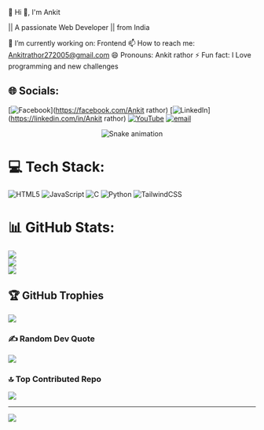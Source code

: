 💫 Hi 👋, I'm Ankit

 || A passionate Web Developer || from India

🔭 I’m currently working on: Frontend 
📫 How to reach me: Ankitrathor272005@gmail.com
😄 Pronouns: Ankit rathor
⚡ Fun fact: I Love programming and new challenges 
## 🌐 Socials:
[![Facebook](https://img.shields.io/badge/Facebook-%231877F2.svg?logo=Facebook&logoColor=white)](https://facebook.com/Ankit rathor) [![LinkedIn](https://img.shields.io/badge/LinkedIn-%230077B5.svg?logo=linkedin&logoColor=white)](https://linkedin.com/in/Ankit rathor) [![YouTube](https://img.shields.io/badge/YouTube-%23FF0000.svg?logo=YouTube&logoColor=white)](https://youtube.com/@@ankit-2005-a7a) [![email](https://img.shields.io/badge/Email-D14836?logo=gmail&logoColor=white)](mailto:ankitrathor272005@gmail.com) 


<!-- Snake Game Repo View -->

<div align="center">
  <img src="https://profile-readme-generator.com/assets/snake.svg" alt="Snake animation" />
</div>


# 💻 Tech Stack:
![HTML5](https://img.shields.io/badge/html5-%23E34F26.svg?style=for-the-badge&logo=html5&logoColor=white) ![JavaScript](https://img.shields.io/badge/javascript-%23323330.svg?style=for-the-badge&logo=javascript&logoColor=%23F7DF1E) ![C](https://img.shields.io/badge/c-%2300599C.svg?style=for-the-badge&logo=c&logoColor=white) ![Python](https://img.shields.io/badge/python-3670A0?style=for-the-badge&logo=python&logoColor=ffdd54) ![TailwindCSS](https://img.shields.io/badge/tailwindcss-%2338B2AC.svg?style=for-the-badge&logo=tailwind-css&logoColor=white)
# 📊 GitHub Stats:
![](https://github-readme-stats.vercel.app/api?username=Ankitdev27&theme=dark&hide_border=false&include_all_commits=true&count_private=false)<br/>
![](https://nirzak-streak-stats.vercel.app/?user=Ankitdev27&theme=dark&hide_border=false)<br/>
![](https://github-readme-stats.vercel.app/api/top-langs/?username=Ankitdev27&theme=dark&hide_border=false&include_all_commits=true&count_private=false&layout=compact)

## 🏆 GitHub Trophies
![](https://github-profile-trophy.vercel.app/?username=Ankitdev27&theme=radical&no-frame=false&no-bg=true&margin-w=4)

### ✍ Random Dev Quote
![](https://quotes-github-readme.vercel.app/api?type=horizontal&theme=radical)

### 🔝 Top Contributed Repo
![](https://github-contributor-stats.vercel.app/api?username=Ankitdev27&limit=5&theme=dark&combine_all_yearly_contributions=true)

---
[![](https://visitcount.itsvg.in/api?id=Ankitdev27&icon=0&color=0)](https://visitcount.itsvg.in)

<!-- Proudly created with GPRM ( https://gprm.itsvg.in ) -->
